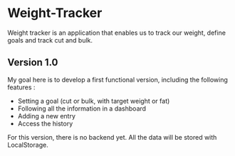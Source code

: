 # Weight-Tracker
Weight tracker is an application that enables us to track our weight, define goals and track cut and bulk.

## Version 1.0

My goal here is to develop a first functional version, including the following features :
+ Setting a goal (cut or bulk, with target weight or fat)
+ Following all the information in a dashboard
+ Adding a new entry
+ Access the history 

For this version, there is no backend yet. All the data will be stored with LocalStorage.
